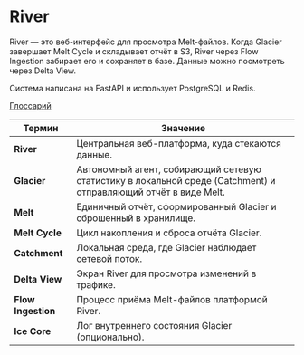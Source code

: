 # River

River — это веб-интерфейс для просмотра Melt-файлов. Когда Glacier завершает Melt Cycle и складывает отчёт в S3, River через Flow Ingestion забирает его и сохраняет в базе. Данные можно посмотреть через Delta View.

Система написана на FastAPI и использует PostgreSQL и Redis.

[Глоссарий](./glossary.md)

| Термин | Значение |
|--------|----------|
| **River** | Центральная веб-платформа, куда стекаются данные. |
| **Glacier** | Автономный агент, собирающий сетевую статистику в локальной среде (Catchment) и отправляющий отчёт в виде Melt. |
| **Melt** | Единичный отчёт, сформированный Glacier и сброшенный в хранилище. |
| **Melt Cycle** | Цикл накопления и сброса отчёта Glacier. |
| **Catchment** | Локальная среда, где Glacier наблюдает сетевой поток. |
| **Delta View** | Экран River для просмотра изменений в трафике. |
| **Flow Ingestion** | Процесс приёма Melt-файлов платформой River. |
| **Ice Core** | Лог внутреннего состояния Glacier (опционально). |

